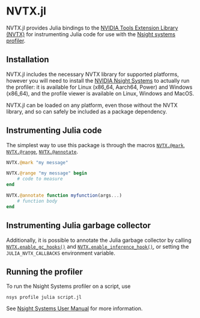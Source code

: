 # NVTX.jl

NVTX.jl provides Julia bindings to the [NVIDIA Tools Extension Library (NVTX)](https://nvidia.github.io/NVTX/doxygen/index.html) for instrumenting Julia code for use with the [Nsight systems profiler](https://developer.nvidia.com/nsight-systems).

## Installation

NVTX.jl includes the necessary NVTX library for supported platforms, however you will need to install the [NVIDIA Nsight Systems](https://developer.nvidia.com/nsight-systems) to actually run the profiler: it is available for Linux (x86\_64, Aarch64, Power) and Windows (x86_64), and the profile viewer is available on Linux, Windows and MacOS.

NVTX.jl can be loaded on any platform, even those without the NVTX library, and so can safely be included as a package dependency.

## Instrumenting Julia code

The simplest way to use this package is through the macros [`NVTX.@mark`](@ref), [`NVTX.@range`](@ref), [`NVTX.@annotate`](@ref).

```julia
NVTX.@mark "my message"

NVTX.@range "my message" begin
    # code to measure
end

NVTX.@annotate function myfunction(args...)
    # function body
end
```

## Instrumenting Julia garbage collector

Additionally, it is possible to annotate the Julia garbage collector by calling [`NVTX.enable_gc_hooks()`](@ref) and [`NVTX.enable_inference_hook()`](@ref), or setting the `JULIA_NVTX_CALLBACKS` environment variable.

## Running the profiler

To run the Nsight Systems profiler on a script, use
```
nsys profile julia script.jl
```

See [Nsight Systems User Manual](https://docs.nvidia.com/nsight-systems/UserGuide/index.html) for more information.
